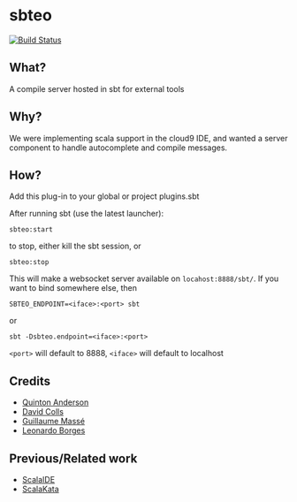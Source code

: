 sbteo
=====


[![Build Status](https://travis-ci.org/thoughtworks/sbteo.png?branch=master)](http://travis-ci.org/thoughtworks/sbteo)

## What?

A compile server hosted in sbt for external tools

## Why?

We were implementing scala support in the cloud9 IDE, and wanted a server component to handle autocomplete and compile messages.

## How?

Add this plug-in to your global or project plugins.sbt

After running sbt (use the latest launcher):

```
sbteo:start
```

to stop, either kill the sbt session, or

```
sbteo:stop
```

This will make a websocket server available on `locahost:8888/sbt/`.  If you want to bind somewhere else, then 
 
```
SBTEO_ENDPOINT=<iface>:<port> sbt
```

or

```
sbt -Dsbteo.endpoint=<iface>:<port>
```

`<port>` will default to 8888, `<iface>` will default to localhost
 
## Credits

* [Quinton Anderson](https://github.com/quintona)
* [David Colls](https://github.com/safetydave)
* [Guillaume Massé](https://github.com/MasseGuillaume) 
* [Leonardo Borges](https://github.com/leonardoborges)

## Previous/Related work

* [ScalaIDE](https://github.com/themerius/ScalaIde)
* [ScalaKata](https://github.com/MasseGuillaume/ScalaKata)
